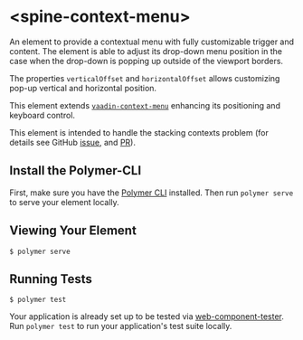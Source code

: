 # \<spine-context-menu\>

An element to provide a contextual menu with fully customizable trigger and content.
The element is able to adjust its drop-down menu position in the case when the
drop-down is popping up outside of the viewport borders.

The properties `verticalOffset` and `horizontalOffset` allows customizing pop-up
vertical and horizontal position.

This element extends [`vaadin-context-menu`](https://github.com/vaadin/vaadin-context-menu)
enhancing its positioning and keyboard control.

This element is intended to handle the stacking contexts problem
(for details see GitHub [issue](https://github.com/PolymerElements/paper-menu-button/issues/9#issuecomment-199478430),
and [PR](https://github.com/PolymerElements/iron-overlay-behavior/pull/155)).

## Install the Polymer-CLI

First, make sure you have the [Polymer CLI](https://www.npmjs.com/package/polymer-cli) installed. Then run `polymer serve` to serve your element locally.

## Viewing Your Element

```
$ polymer serve
```

## Running Tests

```
$ polymer test
```

Your application is already set up to be tested via [web-component-tester](https://github.com/Polymer/web-component-tester). Run `polymer test` to run your application's test suite locally.
